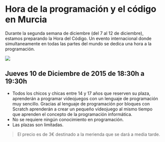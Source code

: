# Hora de la programación y el código en Murcia

Durante la segunda semana de diciembre (del 7 al 12 de diciembre), estamos preparando la Hora del Código. Un evento internacional donde simultaneamente en todas las partes del mundo se dedica una hora a la programación.

![](1.png)

## Jueves 10 de Diciembre de 2015 de 18:30h a 19:30h

- Todos los chicos y chicas entre 14 y 17 años que reserven su plaza, aprenderán a programar videojuegos con un lenguaje de programación muy sencillo. Gracias al lenguaje de programación por bloques con Scratch aprenderán a crear un pequeño videojuego al mismo tiempo que aprenden el concepto de la programación informática.
- No se requiere ningún conocimiento en programación.
- Las plazas son limitadas.

> El precio es de 3€ destinado a la merienda que se dará a media tarde.
